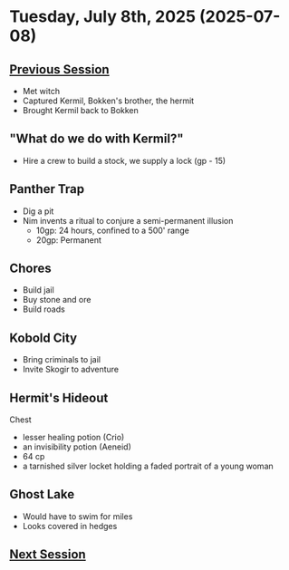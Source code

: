 # Tuesday, July 8th, 2025 (2025-07-08)

## [Previous Session](./2025-07-01.md)

- Met witch
- Captured Kermil, Bokken's brother, the hermit
- Brought Kermil back to Bokken

## "What do we do with Kermil?"

- Hire a crew to build a stock, we supply a lock (gp - 15)

## Panther Trap

- Dig a pit
- Nim invents a ritual to conjure a semi-permanent illusion 
   - 10gp: 24 hours, confined to a 500' range
   - 20gp: Permanent

## Chores

- Build jail
- Buy stone and ore
- Build roads

## Kobold City

- Bring criminals to jail
- Invite Skogir to adventure

## Hermit's Hideout

Chest 

- lesser healing potion (Crio)
- an invisibility potion (Aeneid)
- 64 cp
- a tarnished silver locket holding a faded portrait of a young woman

## Ghost Lake

- Would have to swim for miles
- Looks covered in hedges

## [Next Session](./2025-07-29.md)
